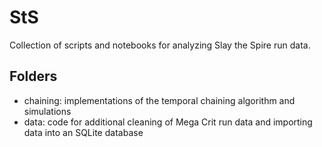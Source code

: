 # StS
Collection of scripts and notebooks for analyzing Slay the Spire run data.

## Folders
* chaining: implementations of the temporal chaining algorithm and simulations
* data: code for additional cleaning of Mega Crit run data and importing data into an SQLite database

